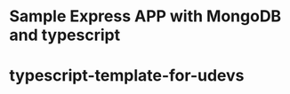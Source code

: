 <!-- bootsrapped using @nurikjohn/create-me-project -->

# Sample Express APP with MongoDB and typescript
# typescript-template-for-udevs
